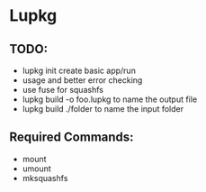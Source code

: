 # Lupkg

## TODO:
* lupkg init   create basic app/run
* usage and better error checking
* use fuse for squashfs
* lupkg build -o foo.lupkg to name the output file
* lupkg build ./folder to name the input folder

## Required Commands:
* mount
* umount
* mksquashfs
